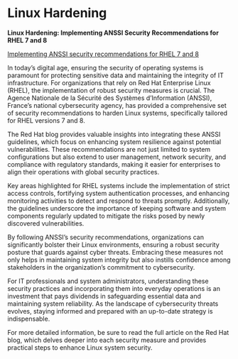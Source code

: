 # Linux Hardening

**Linux Hardening: Implementing ANSSI Security Recommendations for RHEL 7 and 8**

[Implementing ANSSI security recommendations for RHEL 7 and 8](https://www.redhat.com/en/blog/implementing-anssi-security-recommendations-rhel-7-and-8)

In today’s digital age, ensuring the security of operating systems is paramount for protecting sensitive data and maintaining the integrity of IT infrastructure. For organizations that rely on Red Hat Enterprise Linux (RHEL), the implementation of robust security measures is crucial. The Agence Nationale de la Sécurité des Systèmes d’Information (ANSSI), France’s national cybersecurity agency, has provided a comprehensive set of security recommendations to harden Linux systems, specifically tailored for RHEL versions 7 and 8.

The Red Hat blog provides valuable insights into integrating these ANSSI guidelines, which focus on enhancing system resilience against potential vulnerabilities. These recommendations are not just limited to system configurations but also extend to user management, network security, and compliance with regulatory standards, making it easier for enterprises to align their operations with global security practices.

Key areas highlighted for RHEL systems include the implementation of strict access controls, fortifying system authentication processes, and enhancing monitoring activities to detect and respond to threats promptly. Additionally, the guidelines underscore the importance of keeping software and system components regularly updated to mitigate the risks posed by newly discovered vulnerabilities.

By following ANSSI’s security recommendations, organizations can significantly bolster their Linux environments, ensuring a robust security posture that guards against cyber threats. Embracing these measures not only helps in maintaining system integrity but also instills confidence among stakeholders in the organization’s commitment to cybersecurity.

For IT professionals and system administrators, understanding these security practices and incorporating them into everyday operations is an investment that pays dividends in safeguarding essential data and maintaining system reliability. As the landscape of cybersecurity threats evolves, staying informed and prepared with an up-to-date strategy is indispensable.

For more detailed information, be sure to read the full article on the Red Hat blog, which delves deeper into each security measure and provides practical steps to enhance Linux system security.
